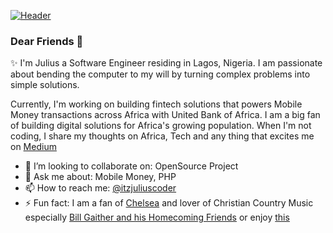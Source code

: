 [![Header](https://github.com/itsjuliuscoder/itsjuliuscoder/master/julius_header.png "Header")](https://afrihow.com/)

### Dear Friends 👋

✨ I'm Julius a Software Engineer residing in Lagos, Nigeria. I am passionate about bending the computer to my will by turning complex problems into simple solutions.

Currently, I'm working on building fintech solutions that powers Mobile Money transactions across Africa with United Bank of Africa. I am a big fan of building digital solutions for Africa's growing population. When I'm not coding, I share my thoughts on Africa, Tech and any thing that excites me on [Medium](https://medium.com/@juliusolajumokecoder)

<!-- You can find me on ,  or on [![LinkedIn][3.2]][3]. -->

<!--
**itsjuliuscoder/itsjuliuscoder** is a ✨ _special_ ✨ repository because its `README.md` (this file) appears on your GitHub profile.

Here are some ideas to get you started:
-->

- 👯 I’m looking to collaborate on: OpenSource Project
- 💬 Ask me about: Mobile Money, PHP
- 📫 How to reach me: [@itzjuliuscoder](https://twitter.com/itzjuliuscoder)
- ⚡ Fun fact: I am a fan of [Chelsea](https://twitter.com/ChelseaFC) and lover of Christian Country Music especially [Bill Gaither and his Homecoming Friends](https://www.youtube.com/channel/UCL7aOpP89MGVXrPu7Pzhhpw) or enjoy [this](https://www.youtube.com/watch?v=WFj8qZ0OAHk&list=PLbJ2NNqPTeArZ7O7GWeLUQI5aApZXN22I&index=4)
